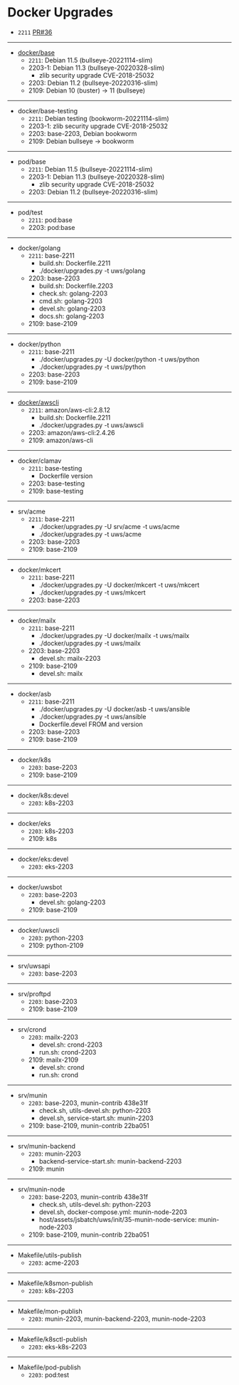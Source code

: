 # Docker Upgrades

* `2211` [PR#36](https://github.com/TalkingPts/Infrastructure/pull/36)

---

* [docker/base][debian-container]
    * `2211`: Debian 11.5 (bullseye-20221114-slim)
    * 2203-1: Debian 11.3 (bullseye-20220328-slim)
        * zlib security upgrade CVE-2018-25032
    * 2203: Debian 11.2 (bullseye-20220316-slim)
    * 2109: Debian 10 (buster) -> 11 (bullseye)

[debian-container]: https://hub.docker.com/_/debian

---

* docker/base-testing
    * `2211`: Debian testing (bookworm-20221114-slim)
    * 2203-1: zlib security upgrade CVE-2018-25032
    * 2203: base-2203, Debian bookworm
    * 2109: Debian bullseye -> bookworm

---

* pod/base
    * `2211`: Debian 11.5 (bullseye-20221114-slim)
    * 2203-1: Debian 11.3 (bullseye-20220328-slim)
        * zlib security upgrade CVE-2018-25032
    * 2203: Debian 11.2 (bullseye-20220316-slim)

---

* pod/test
    * `2211`: pod:base
    * 2203: pod:base

---

* docker/golang
    * `2211`: base-2211
        * build.sh: Dockerfile.2211
        * ./docker/upgrades.py -t uws/golang
    * 2203: base-2203
        * build.sh: Dockerfile.2203
        * check.sh: golang-2203
        * cmd.sh: golang-2203
        * devel.sh: golang-2203
        * docs.sh: golang-2203
    * 2109: base-2109

---

* docker/python
    * `2211`: base-2211
        * ./docker/upgrades.py -U docker/python -t uws/python
        * ./docker/upgrades.py -t uws/python
    * 2203: base-2203
    * 2109: base-2109

---

* [docker/awscli][awscli]
    * `2211`: amazon/aws-cli:2.8.12
        * build.sh: Dockerfile.2211
        * ./docker/upgrades.py -t uws/awscli
    * 2203: amazon/aws-cli:2.4.26
    * 2109: amazon/aws-cli

[awscli]: https://hub.docker.com/r/amazon/aws-cli/tags

---

* docker/clamav
    * `2211`: base-testing
        * Dockerfile version
    * 2203: base-testing
    * 2109: base-testing

---

* srv/acme
    * `2211`: base-2211
        * ./docker/upgrades.py -U srv/acme -t uws/acme
        * ./docker/upgrades.py -t uws/acme
    * 2203: base-2203
    * 2109: base-2109

---

* docker/mkcert
    * `2211`: base-2211
        * ./docker/upgrades.py -U docker/mkcert -t uws/mkcert
        * ./docker/upgrades.py -t uws/mkcert
    * 2203: base-2203

---

* docker/mailx
    * `2211`: base-2211
        * ./docker/upgrades.py -U docker/mailx -t uws/mailx
        * ./docker/upgrades.py -t uws/mailx
    * 2203: base-2203
        * devel.sh: mailx-2203
    * 2109: base-2109
        * devel.sh: mailx

---

* docker/asb
    * `2211`: base-2211
        * ./docker/upgrades.py -U docker/asb -t uws/ansible
        * ./docker/upgrades.py -t uws/ansible
        * Dockerfile.devel FROM and version
    * 2203: base-2203
    * 2109: base-2109

---

* docker/k8s
    * `2203`: base-2203
    * 2109: base-2109

---

* docker/k8s:devel
    * `2203`: k8s-2203

---

* docker/eks
    * `2203`: k8s-2203
    * 2109: k8s

---

* docker/eks:devel
    * `2203`: eks-2203

---

* docker/uwsbot
    * `2203`: base-2203
        * devel.sh: golang-2203
    * 2109: base-2109

---

* docker/uwscli
    * `2203`: python-2203
    * 2109: python-2109

---

* srv/uwsapi
    * `2203`: base-2203

---

* srv/proftpd
    * `2203`: base-2203
    * 2109: base-2109

---

* srv/crond
    * `2203`: mailx-2203
        * devel.sh: crond-2203
        * run.sh: crond-2203
    * 2109: mailx-2109
        * devel.sh: crond
        * run.sh: crond

---

* srv/munin
    * `2203`: base-2203, munin-contrib 438e31f
        * check.sh, utils-devel.sh: python-2203
        * devel.sh, service-start.sh: munin-2203
    * 2109: base-2109, munin-contrib 22ba051

---

* srv/munin-backend
    * `2203`: munin-2203
        * backend-service-start.sh: munin-backend-2203
    * 2109: munin

---

* srv/munin-node
    * `2203`: base-2203, munin-contrib 438e31f
        * check.sh, utils-devel.sh: python-2203
        * devel.sh, docker-compose.yml: munin-node-2203
        * host/assets/jsbatch/uws/init/35-munin-node-service: munin-node-2203
    * 2109: base-2109, munin-contrib 22ba051

---

* Makefile/utils-publish
    * `2203`: acme-2203

---

* Makefile/k8smon-publish
    * `2203`: k8s-2203

---

* Makefile/mon-publish
    * `2203`: munin-2203, munin-backend-2203, munin-node-2203

---

* Makefile/k8sctl-publish
    * `2203`: eks-k8s-2203

---

* Makefile/pod-publish
    * `2203`: pod:test
